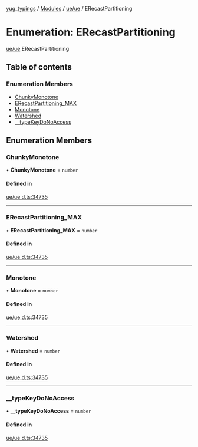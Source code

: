 [yug_typings](../README.md) / [Modules](../modules.md) / [ue/ue](../modules/ue_ue.md) / ERecastPartitioning

# Enumeration: ERecastPartitioning

[ue/ue](../modules/ue_ue.md).ERecastPartitioning

## Table of contents

### Enumeration Members

- [ChunkyMonotone](ue_ue.ERecastPartitioning.md#chunkymonotone)
- [ERecastPartitioning\_MAX](ue_ue.ERecastPartitioning.md#erecastpartitioning_max)
- [Monotone](ue_ue.ERecastPartitioning.md#monotone)
- [Watershed](ue_ue.ERecastPartitioning.md#watershed)
- [\_\_typeKeyDoNoAccess](ue_ue.ERecastPartitioning.md#__typekeydonoaccess)

## Enumeration Members

### ChunkyMonotone

• **ChunkyMonotone** = `number`

#### Defined in

[ue/ue.d.ts:34735](https://github.com/YugMetaverse/yug_typings/blob/b7d9b19/ue/ue.d.ts#L34735)

___

### ERecastPartitioning\_MAX

• **ERecastPartitioning\_MAX** = `number`

#### Defined in

[ue/ue.d.ts:34735](https://github.com/YugMetaverse/yug_typings/blob/b7d9b19/ue/ue.d.ts#L34735)

___

### Monotone

• **Monotone** = `number`

#### Defined in

[ue/ue.d.ts:34735](https://github.com/YugMetaverse/yug_typings/blob/b7d9b19/ue/ue.d.ts#L34735)

___

### Watershed

• **Watershed** = `number`

#### Defined in

[ue/ue.d.ts:34735](https://github.com/YugMetaverse/yug_typings/blob/b7d9b19/ue/ue.d.ts#L34735)

___

### \_\_typeKeyDoNoAccess

• **\_\_typeKeyDoNoAccess** = `number`

#### Defined in

[ue/ue.d.ts:34735](https://github.com/YugMetaverse/yug_typings/blob/b7d9b19/ue/ue.d.ts#L34735)
